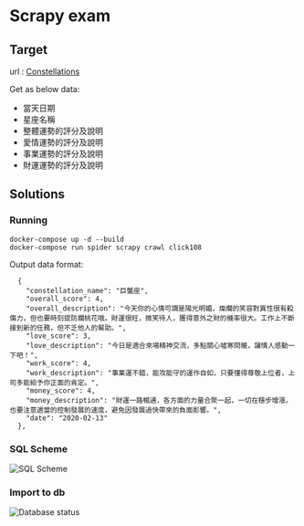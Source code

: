 

# Scrapy exam


## Target
url : [Constellations](http://astro.click108.com.tw/)

Get as below data:
* 當天日期
* 星座名稱
* 整體運勢的評分及說明
* 愛情運勢的評分及說明
* 事業運勢的評分及說明
* 財運運勢的評分及說明



## Solutions

### Running

```
docker-compose up -d --build
docker-compose run spider scrapy crawl click108
```

Output data format:
```javascript=
  {
    "constellation_name": "巨蟹座",
    "overall_score": 4,
    "overall_description": "今天你的心情可謂是陽光明媚，燦爛的笑容對異性很有殺傷力，但也要時刻提防爛桃花哦。財運很旺，微笑待人，獲得意外之財的機率很大。工作上不斷接到新的任務，但不乏他人的幫助。",
    "love_score": 3,
    "love_description": "今日是適合來場精神交流，多點關心噓寒問暖，讓情人感動一下吧！",
    "work_score": 4,
    "work_description": "事業運不錯，能攻能守的運作自如，只要懂得尊敬上位者，上司多能給予你正面的肯定。",
    "money_score": 4,
    "money_description": "財運一路暢通，各方面的力量合聚一起，一切在穩步增漲。也要注意適當的控制發展的速度，避免因發展過快帶來的負面影響。",
    "date": "2020-02-13"
  },
```

### SQL Scheme
![SQL Scheme](https://i.imgur.com/QOaiMBK.png)

### Import to db
![Database status](https://i.imgur.com/eONJNye.png)
